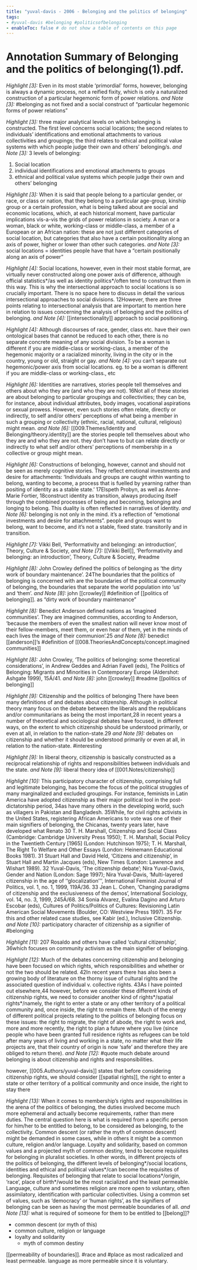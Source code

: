 ```yaml
---
title: "yuval-davis - 2006 - Belonging and the politics of belonging"
tags: 
- #yuval-davis #belonging #politicsofbelonging  
- enableToc: false # do not show a table of contents on this page
---
```


# Annotation Summary of Belonging and the politics of belonging(1).pdf.
 *Highlight [3]:* Even in its most stable ‘primordial’ forms, however, belonging is always a dynamic process, not a reified fixity, which is only a naturalized construction of a particular hegemonic form of power relations.
 *and Note [3]:* #belonging as not fixed and a social construct of “particular hegemonic forms of power relations”

 *Highlight [3]:* three major analytical levels on which belonging is constructed. The first level concerns social locations; the second relates to individuals’ identifications and emotional attachments to various collectivities and groupings; the third relates to ethical and political value systems with which people judge their own and others’ belonging/s.
 *and Note [3]:* 3 levels of belonging:
1. Social location
2. individual identifications and emotional attachments to groups
3. ethnical and political value systems which people judge their own and others’ belonging

 *Highlight [3]:* When it is said that people belong to a particular gender, or race, or class or nation, that they belong to a particular age-group, kinship group or a certain profession, what is being talked about are social and economic locations, which, at each historical moment, have particular implications vis-a-vis the grids of power relations in society. A man or a woman, black or white, working-class or middle-class, a member of a European or an African nation: these are not just different categories of social location, but categories that also have a certain positionality along an axis of power, higher or lower than other such categories.
 *and Note [3]:* social locations = identities people have that have a “certain positionally along an axis of power”

 *Highlight [4]:* Social locations, however, even in their most stable format, are virtually never constructed along one power axis of difference, although official statistics*/as well as identity politics*/often tend to construct them in this way. This is why the intersectional approach to social locations is so crucially important. There is no space here to discuss in detail the various intersectional approaches to social divisions. 12However, there are three points relating to intersectional analysis that are important to mention here in relation to issues concerning the analysis of belonging and the politics of belonging.
 *and Note [4]:* [[intersectionality]] approach to social positioning.

 *Highlight [4]:* Although discourses of race, gender, class etc. have their own ontological bases that cannot be reduced to each other, there is no separate concrete meaning of any social division. To be a woman is different if you are middle-class or working-class, a member of the hegemonic majority or a racialized minority, living in the city or in the country, young or old, straight or gay.
 *and Note [4]:* you can’t separate out hegemonic/power axis from social locations. eg. to be a woman is different if you are middle-class or working-class., etc

 *Highlight [6]:* Identities are narratives, stories people tell themselves and others about who they are (and who they are not). 16Not all of these stories are about belonging to particular groupings and collectivities; they can be, for instance, about individual attributes, body images, vocational aspirations or sexual prowess. However, even such stories often relate, directly or indirectly, to self and/or others’ perceptions of what being a member in such a grouping or collectivity (ethnic, racial, national, cultural, religious) might mean.
 *and Note [6]:* [[009.Themes/Identity and Belonging/theory.identity]] are the stories people tell themselves about who they are and who they are not. they don’t have to but can relate directly or indirectly to what self and/or others’ perceptions of membership in a collective or group might mean.

 *Highlight [6]:* Constructions of belonging, however, cannot and should not be seen as merely cognitive stories. They reflect emotional investments and desire for attachments: ‘Individuals and groups are caught within wanting to belong, wanting to become, a process that is fuelled by yearning rather than positing of identity as a stable state.’ 17Elspeth Probyn, as well as Anne-Marie Fortier, 18construct identity as transition, always producing itself through the combined processes of being and becoming, belonging and longing to belong. This duality is often reflected in narratives of identity.
 *and Note [6]:* belonging is not only in the mind. it’s a reflection of “emotional investments and desire for attachments”. people and groups want to belong, want to become, and it’s not a stable, fixed state. transitorily and in transition. 

 *Highlight [7]:* Vikki Bell, ‘Performativity and belonging: an introduction’, Theory, Culture & Society,
 *and Note [7]:* [[Vikki Bell]], ‘Performativity and belonging: an introduction’, Theory, Culture & Society, #readme

 *Highlight [8]:* John Crowley defined the politics of belonging as ‘the dirty work of boundary maintenance’. 24The boundaries that the politics of belonging is concerned with are the boundaries of the political community of belonging, the boundaries that separate the world population into ‘us’ and ‘them’.
 *and Note [8]:* john [[crowley]] #definition of [[politics of belonging]]. as “dirty work of boundary maintenance”

 *Highlight [8]:* Benedict Anderson defined nations as ‘imagined communities’. They are imagined communities, according to Anderson, ‘because the members of even the smallest nation will never know most of their fellow-members, meet them, or even hear of them, yet in the minds of each lives the image of their communion’.25
 *and Note [8]:* benedict [[anderson]]’s #definition of [[008.TheoriesAndConcepts/concept.imagined communities]]

 *Highlight [8]:* John Crowley, ‘The politics of belonging: some theoretical considerations’, in Andrew Geddes and Adrian Favell (eds), The Politics of Belonging: Migrants and Minorities in Contemporary Europe (Aldershot: Ashgate 1999), 15Á/41.
 *and Note [8]:* john [[crowley]] #readme [[politics of belonging]]

 *Highlight [9]:* Citizenship and the politics of belonging There have been many definitions of and debates about citizenship. Although in political theory many focus on the debate between the liberals and the republicans and/or communitarians as being the most important,28 in recent years a number of theoretical and sociological debates have focused, in different ways, on the extent to which citizenship should be understood primarily, or even at all, in relation to the nation-state.29
 *and Note [9]:* debates on citizenship and whether it should be understood primarily or even at all, in relation to the nation-state. #interesting

 *Highlight [9]:* In liberal theory, citizenship is basically constructed as a reciprocal relationship of rights and responsibilities between individuals and the state.
 *and Note [9]:* liberal theory idea of [[001.Notes/citizenship]]

 *Highlight [10]:* This participatory character of citizenship, comprising full and legitimate belonging, has become the focus of the political struggles of many marginalized and excluded groupings. For instance, feminists in Latin America have adopted citizenship as their major political tool in the post-dictatorship period, 34as have many others in the developing world, such as villagers in Pakistan and Bangladesh. 35While, for civil rights activists in the United States, registering African Americans to vote was one of their main signifiers of belonging, the Chicanas, twenty years later, have developed what Renato 30 T. H. Marshall, Citizenship and Social Class (Cambridge: Cambridge University Press 1950); T. H. Marshall, Social Policy in the Twentieth Century [1965] (London: Hutchinson 1975); T. H. Marshall, The Right To Welfare and Other Essays (London: Heinemann Educational Books 1981). 31 Stuart Hall and David Held, ‘Citizens and citizenship’, in Stuart Hall and Martin Jacques (eds), New Times (London: Lawrence and Wishart 1989). 32 Yuval-Davis, ‘The citizenship debate’; Nira Yuval-Davis, Gender and Nation (London: Sage 1997); Nira Yuval-Davis, ‘Multi-layered citizenship in the age of ‘‘glocalization’’’, International Feminist Journal of Politics, vol. 1, no. 1, 1999, 119Á/36. 33 Jean L. Cohen, ‘Changing paradigms of citizenship and the exclusiveness of the demos’, International Sociology, vol. 14, no. 3, 1999, 245Á/68. 34 Sonia Alvarez, Evalina Dagino and Arturo Escobar (eds), Cultures of Politics/Politics of Cultures: Revisioning Latin American Social Movements (Boulder, CO: Westview Press 1997). 35 For this and other related case studies, see Kabir (ed.), Inclusive Citizenship.
 *and Note [10]:* participatory character of citizenship as a signifier of #belonging

 *Highlight [11]:* 207 Rosaldo and others have called ‘cultural citizenship’, 36which focuses on community activism as the main signifier of belonging.

 *Highlight [12]:* Much of the debates concerning citizenship and belonging have been focused on which rights, which responsibilities and whether or not the two should be related. 42In recent years there has also been a growing body of literature on the thorny issue of cultural rights and the associated question of individual v. collective rights. 43As I have pointed out elsewhere,44 however, before we consider these different kinds of citizenship rights, we need to consider another kind of rights*/spatial rights*/namely, the right to enter a state or any other territory of a political community and, once inside, the right to remain there. Much of the energy of different political projects relating to the politics of belonging focus on these issues: the right to migrate, the right of abode, the right to work and, more and more recently, the right to plan a future where you live (since people who have been granted full residence rights as refugees can be told after many years of living and working in a state, no matter what their life projects are, that their country of origin is now ‘safe’ and therefore they are obliged to return there).
 *and Note [12]:* #quote
much debate around belonging is about citizenship and rights and responsibilities. 

however, [[005.Authors/yuval-davis]] states that before considering citizenship rights, we should consider [[spatial rights]], the right to enter a state or other territory of a political community and once inside, the right to stay there 

 *Highlight [13]:* When it comes to membership’s rights and responsibilities in the arena of the politics of belonging, the duties involved become much more ephemeral and actually become requirements, rather than mere duties. The central question here is what is required from a specific person for him/her to be entitled to belong, to be considered as belonging, to the collectivity. Common descent (or rather the myth of common descent) might be demanded in some cases, while in others it might be a common culture, religion and/or language. Loyalty and solidarity, based on common values and a projected myth of common destiny, tend to become requisites for belonging in pluralist societies. In other words, in different projects of the politics of belonging, the different levels of belonging*/social locations, identities and ethical and political values*/can become the requisites of belonging. Requisites of belonging that relate to social locations*/origin, ‘race’, place of birth*/would be the most racialized and the least permeable. Language, culture and sometimes religion are more open to voluntary, often assimilatory, identification with particular collectivities. Using a common set of values, such as ‘democracy’ or ‘human rights’, as the signifiers of belonging can be seen as having the most permeable boundaries of all.
 *and Note [13]:* what is required of someone for them to be entitled to [[belong]]? 

- common descent (or myth of this)
- common culture, religion or language
- loyalty and solidarity
	- myth of common destiny

[[permeability of boundaries]]. #race and #place as most radicalized and least permeable. language as more permeable since it is voluntary.  

